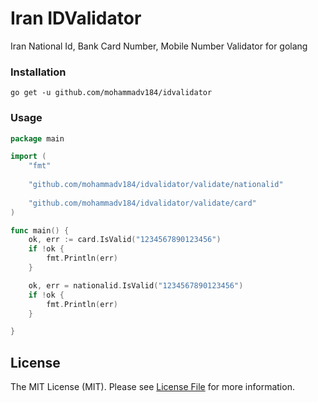 # Iran IDValidator




Iran National Id, Bank Card Number, Mobile Number Validator for golang


### Installation

```
go get -u github.com/mohammadv184/idvalidator
```

### Usage

```go
package main

import (
	"fmt"
	
	"github.com/mohammadv184/idvalidator/validate/nationalid"
	
	"github.com/mohammadv184/idvalidator/validate/card"
)

func main() {
	ok, err := card.IsValid("1234567890123456")
	if !ok {
		fmt.Println(err)
	}

	ok, err = nationalid.IsValid("1234567890123456")
	if !ok {
		fmt.Println(err)
	}

}
```
## License

The MIT License (MIT). Please see [License File](LICENSE) for more information.